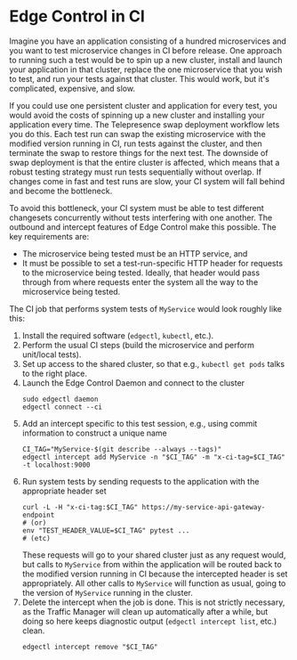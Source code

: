 # Edge Control in CI

Imagine you have an application consisting of a hundred microservices and you want to test microservice changes in CI before release. One approach to running such a test would be to spin up a new cluster, install and launch your application in that cluster, replace the one microservice that you wish to test, and run your tests against that cluster. This would work, but it's complicated, expensive, and slow.

If you could use one persistent cluster and application for every test, you would avoid the costs of spinning up a new cluster and installing your application every time. The Telepresence swap deployment workflow lets you do this. Each test run can swap the existing microservice with the modified version running in CI, run tests against the cluster, and then terminate the swap to restore things for the next test. The downside of swap deployment is that the entire cluster is affected, which means that a robust testing strategy must run tests sequentially without overlap. If changes come in fast and test runs are slow, your CI system will fall behind and become the bottleneck.

To avoid this bottleneck, your CI system must be able to test different changesets concurrently without tests interfering with one another. The outbound and intercept features of Edge Control make this possible. The key requirements are:

- The microservice being tested must be an HTTP service, and
- It must be possible to set a test-run-specific HTTP header for requests to the microservice being tested. Ideally, that header would pass through from where requests enter the system all the way to the microservice being tested.

The CI job that performs system tests of `MyService` would look roughly like this:

1. Install the required software (`edgectl`, `kubectl`, etc.).
2. Perform the usual CI steps (build the microservice and perform unit/local tests).
3. Set up access to the shared cluster, so that e.g., `kubectl get pods` talks to the right place.
4. Launch the Edge Control Daemon and connect to the cluster
   ```shell script
   sudo edgectl daemon
   edgectl connect --ci
   ```
5. Add an intercept specific to this test session, e.g., using commit information to construct a unique name
   ```shell script
   CI_TAG="MyService-$(git describe --always --tags)"
   edgectl intercept add MyService -n "$CI_TAG" -m "x-ci-tag=$CI_TAG" -t localhost:9000
   ```
6. Run system tests by sending requests to the application with the appropriate header set
   ```shell script
   curl -L -H "x-ci-tag:$CI_TAG" https://my-service-api-gateway-endpoint
   # (or)
   env "TEST_HEADER_VALUE=$CI_TAG" pytest ...
   # (etc)
   ```
   These requests will go to your shared cluster just as any request would, but calls to `MyService` from within the application will be routed back to the modified version running in CI because the intercepted header is set appropriately. All other calls to `MyService` will function as usual, going to the version of `MyService` running in the cluster.
7. Delete the intercept when the job is done.
   This is not strictly necessary, as the Traffic Manager will clean up automatically after a while, but doing so here keeps diagnostic output (`edgectl intercept list`, etc.) clean.
   ```shell script
   edgectl intercept remove "$CI_TAG"
   ```
